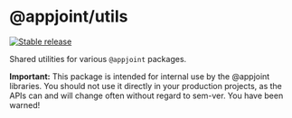 # @appjoint/utils

[![Stable release](https://img.shields.io/npm/v/@appjoint/utils.svg)](https://npm.im/@appjoint/utils)

Shared utilities for various `@appjoint` packages.

**Important:** This package is intended for internal use by the @appjoint libraries. You should not use it directly in your production projects, as the APIs can and will change often without regard to sem-ver. You have been warned!
